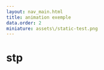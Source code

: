 ```yaml
---
layout: nav_main.html
title: animation exemple
data.order: 2
miniature: assets\/static-test.png
---
```


# stp